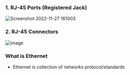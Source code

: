 ### 1. RJ-45 Ports (Registered Jack)
![Screenshot 2022-11-27 161003](https://user-images.githubusercontent.com/53125546/204129794-cbdfcb96-7a41-4fc5-979d-c9ca970dac6e.png)

### 2. RJ-45 Connectors 
![image](https://user-images.githubusercontent.com/53125546/204129821-46e954b9-b6c4-4ce7-9a24-548d8e3277c4.png)

### What is Ethernet
- Ethernet is collection of networks protocol/standards

